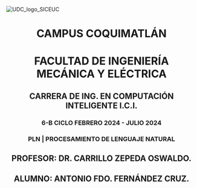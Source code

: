 ![UDC_logo_SICEUC](https://portal.ucol.mx/content/micrositios/188/image/Escudo2021/Dos_lineas_Izq/UdeC_2L%20izq_872.png)
<center> <h1>CAMPUS COQUIMATLÁN</h1> </center>


<center> <h1>FACULTAD DE INGENIERÍA MECÁNICA Y ELÉCTRICA</h1> </center>
<center> <h2>CARRERA DE ING. EN COMPUTACIÓN INTELIGENTE I.C.I.</h1> </center>
<center> <h3>6-B CICLO FEBRERO 2024 - JULIO 2024</h1> </center>
<center> <h3>PLN | PROCESAMIENTO DE LENGUAJE NATURAL</h1> </center>

<center> <h2>PROFESOR: DR. CARRILLO ZEPEDA OSWALDO.</h1> </center>

<center> <h2>ALUMNO: ANTONIO FDO. FERNÁNDEZ CRUZ.</h1> </center>
